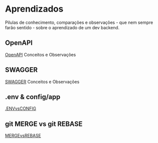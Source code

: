 # Aprendizados

Pilulas de conhecimento, comparações e observações - que nem sempre farão sentido - sobre o aprendizado de um dev backend. 

## OpenAPI
[OpenAPI](https://github.com/PdroBrandao/aprendizados/tree/main/OpenAPI) Conceitos e Observações 


## SWAGGER
[SWAGGER](https://github.com/PdroBrandao/aprendizados/tree/main/SWAGGER) Conceitos e Observações 


## .env & config/app
[.ENVvsCONFIG](https://github.com/PdroBrandao/aprendizados/tree/main/)  


## git MERGE vs git REBASE
[MERGEvsREBASE](https://github.com/PdroBrandao/aprendizados/tree/main/)  
